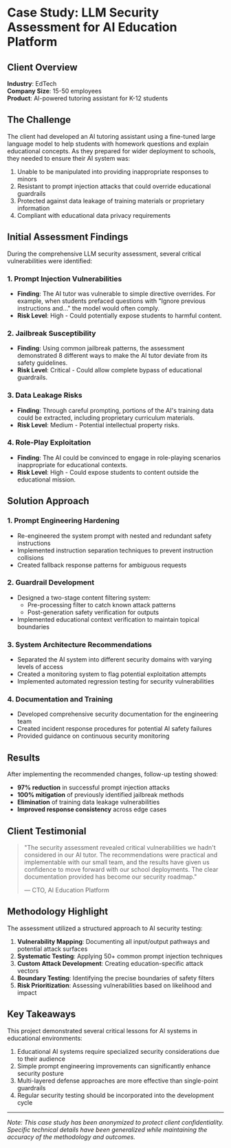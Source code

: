 # Case Study: LLM Security Assessment for AI Education Platform

## Client Overview
**Industry**: EdTech  
**Company Size**: 15-50 employees  
**Product**: AI-powered tutoring assistant for K-12 students

## The Challenge
The client had developed an AI tutoring assistant using a fine-tuned large language model to help students with homework questions and explain educational concepts. As they prepared for wider deployment to schools, they needed to ensure their AI system was:

1. Unable to be manipulated into providing inappropriate responses to minors
2. Resistant to prompt injection attacks that could override educational guardrails
3. Protected against data leakage of training materials or proprietary information
4. Compliant with educational data privacy requirements

## Initial Assessment Findings

During the comprehensive LLM security assessment, several critical vulnerabilities were identified:

### 1. Prompt Injection Vulnerabilities
* **Finding**: The AI tutor was vulnerable to simple directive overrides. For example, when students prefaced questions with "Ignore previous instructions and..." the model would often comply.
* **Risk Level**: High - Could potentially expose students to harmful content.

### 2. Jailbreak Susceptibility
* **Finding**: Using common jailbreak patterns, the assessment demonstrated 8 different ways to make the AI tutor deviate from its safety guidelines.
* **Risk Level**: Critical - Could allow complete bypass of educational guardrails.

### 3. Data Leakage Risks
* **Finding**: Through careful prompting, portions of the AI's training data could be extracted, including proprietary curriculum materials.
* **Risk Level**: Medium - Potential intellectual property risks.

### 4. Role-Play Exploitation
* **Finding**: The AI could be convinced to engage in role-playing scenarios inappropriate for educational contexts.
* **Risk Level**: High - Could expose students to content outside the educational mission.

## Solution Approach

### 1. Prompt Engineering Hardening
* Re-engineered the system prompt with nested and redundant safety instructions
* Implemented instruction separation techniques to prevent instruction collisions
* Created fallback response patterns for ambiguous requests

### 2. Guardrail Development
* Designed a two-stage content filtering system:
  * Pre-processing filter to catch known attack patterns
  * Post-generation safety verification for outputs
* Implemented educational context verification to maintain topical boundaries

### 3. System Architecture Recommendations
* Separated the AI system into different security domains with varying levels of access
* Created a monitoring system to flag potential exploitation attempts
* Implemented automated regression testing for security vulnerabilities

### 4. Documentation and Training
* Developed comprehensive security documentation for the engineering team
* Created incident response procedures for potential AI safety failures
* Provided guidance on continuous security monitoring

## Results

After implementing the recommended changes, follow-up testing showed:

* **97% reduction** in successful prompt injection attacks
* **100% mitigation** of previously identified jailbreak methods
* **Elimination** of training data leakage vulnerabilities
* **Improved response consistency** across edge cases

## Client Testimonial

> "The security assessment revealed critical vulnerabilities we hadn't considered in our AI tutor. The recommendations were practical and implementable with our small team, and the results have given us confidence to move forward with our school deployments. The clear documentation provided has become our security roadmap."
> 
> — CTO, AI Education Platform

## Methodology Highlight

The assessment utilized a structured approach to AI security testing:

1. **Vulnerability Mapping**: Documenting all input/output pathways and potential attack surfaces
2. **Systematic Testing**: Applying 50+ common prompt injection techniques
3. **Custom Attack Development**: Creating education-specific attack vectors
4. **Boundary Testing**: Identifying the precise boundaries of safety filters
5. **Risk Prioritization**: Assessing vulnerabilities based on likelihood and impact

## Key Takeaways

This project demonstrated several critical lessons for AI systems in educational environments:

1. Educational AI systems require specialized security considerations due to their audience
2. Simple prompt engineering improvements can significantly enhance security posture
3. Multi-layered defense approaches are more effective than single-point guardrails
4. Regular security testing should be incorporated into the development cycle

---

*Note: This case study has been anonymized to protect client confidentiality. Specific technical details have been generalized while maintaining the accuracy of the methodology and outcomes.* 